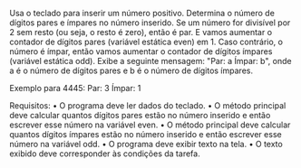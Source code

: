 Usa o teclado para inserir um número positivo. Determina o número de dígitos pares e ímpares no número inserido.
Se um número for divisível por 2 sem resto (ou seja, o resto é zero), então é par.
E vamos aumentar o contador de dígitos pares (variável estática even) em 1.
Caso contrário, o número é ímpar, então vamos aumentar o contador de dígitos ímpares (variável estática odd).
Exibe a seguinte mensagem: "Par: a Ímpar: b", onde a é o número de dígitos pares e b é o número de dígitos ímpares.

Exemplo para 4445:
Par: 3 Ímpar: 1

Requisitos:
• O programa deve ler dados do teclado.
• O método principal deve calcular quantos dígitos pares estão no número inserido e então escrever esse número na variável even.
• O método principal deve calcular quantos dígitos ímpares estão no número inserido e então escrever esse número na variável odd.
• O programa deve exibir texto na tela.
• O texto exibido deve corresponder às condições da tarefa.